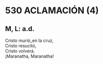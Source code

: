 # 530 ACLAMACIÓN (4)

## M, L: a.d.

Cristo murió_en la cruz,  
Cristo resucitó,  
Cristo volverá.  
¡Maranatha, Maranatha!  

